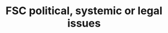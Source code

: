 ---
title: 'FSC political, systemic or legal issues'
field: 'fsc.issue.political'
slug: 'fsc-fsc-political-systemic-or-legal-issues'
description: 'Indicate the outcome(s) the resource mainly supports or contributes to'
comment: 'select from control list'
required: False
module: 'Scope'
cluster: 'Fsc'
policy: 'Free value. Repeat values.'
layout: 'fsc'
---